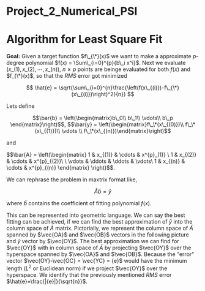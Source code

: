 # Project_2_Numerical_PSI

# Algorithm for Least Square Fit

**Goal:** Given a target function $f\_{\*}(x)$ we want to make a approximate $p$-degree polynomial $f(x) = \Sum\_{i=0}^{p}{b\_i x^i}$. Next we evaluate $(x\_{(1)},x\_{(2)},\cdots,x\_{(n)})$, $n\geq p$ points are beinge evaluated for both $f(x)$ and $f_{\*}(x)$, so that the $RMS$ error got minimized 

$$ \hat{e} = \sqrt{\sum\_{i=0}^{n}\frac{\left(f(x\_{(i)})-f\_{\*}(x\_{(i)})\right)^2}{n}} $$

Lets define 
```math
\bar{b} = \left(\begin{matrix}b\_0\\ b\_1\\ \vdots\\ b\_p \end{matrix}\right)$$, $$\bar{y} = \left(\begin{matrix}f\_\*(x\_{(0)})\\ f\_\*(x\_{(1)})\\ \vdots \\ f\_\*(x\_{(n)})\end{matrix}\right)
```
and 


$$\bar{A} = \left(\begin{matrix} 1 & x\_{(1)} & \cdots & x^{p}\_(1)} \\ 1 & x\_{(2)} & \cdots & x^{p}\_{(2)}\\ \\ \vdots & \ddots & \ddots & \vdots\\ 1 \& x\_{(n)} \& \cdots & x^{p}\_{(n)} \end{matrix} \right)$$.


We can rephrase the problem in maxtrix format like, 

$$ \bar{A} \bar{b} = \bar{y}$$

where $\bar{b}$ contains the coefficient of fitting polynomial $f(x)$. 

This can be represented into geometric language. We can say the best fitting can be achieved, if we can find the best approximation of $\bar{y}$ into the column space of $\bar{A}$ matrix. Pictorially, we represent the column space of $\bar{A}$ spanned by $\vec{OA}$ and $\vec{OB}$ vectors in the following picture and $\bar{y}$ vector by $\vec{OY}$. The best approximation we can find for $\vec{OY}$ with in column space of $\bar{A}$ by projecting $\vec{OY}$ over the hyperspace spanned by $\vec{OA}$ and $\vec{OB}$. Because the "error" vector $\vec{OY}-\vec{OC} = \vec{YC} = {e}$ would have the minimum length ($L^2$ or Euclidean norm) if we project $\vec{OY}$ over the hyperspace. We identify that the previously mentioned $RMS$ error $\hat{e}=\frac{|{e}|}{\sqrt{n}}$.
